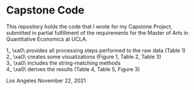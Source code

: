 # Capstone Code

This repository holds the code that I wrote for my Capstone Project, <BR>
submitted in partial fulfillment of the requirements for the Master of Arts in Quantitative Economics at UCLA.

1_  \xa0\ provides all processing steps performed to the raw data (Table 1) <BR> 
2_  \xa0\ creates some visualizations (Figure 1, Table 2, Table 3) <BR>
3_  \xa0\ includes the string-matching methods <BR>
4_  \xa0\ derives the results (Table 4, Table 5, Figure 3) <BR>

Los Angeles
November 22, 2021
